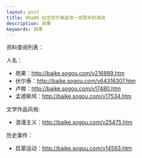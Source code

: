 ```yaml
---
layout: post
title: 09a06 纪念伏尔泰逝世一百周年的演说
description: 雨果
keywords: 雨果
---
```


资料查阅列表：

人名：
- 雨果：<http://baike.sogou.com/v216889.htm>
- 伏尔泰：<http://baike.sogou.com/v64316307.htm>
- 卢梭：<http://baike.sogou.com/v17480.htm>
- 孟德斯鸠：<http://baike.sogou.com/v17534.htm>

文学作品风格:
- 浪漫主义：<http://baike.sogou.com/v25475.htm>

历史事件：
- 启蒙运动：<http://baike.sogou.com/v14563.htm>

